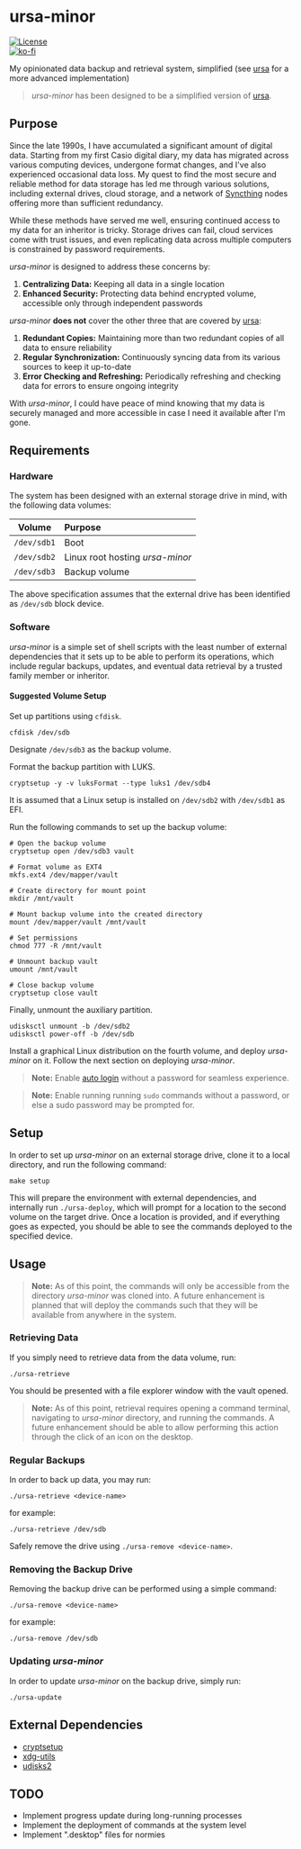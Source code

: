 # ursa-minor

[![License](https://img.shields.io/github/license/myTerminal/ursa-minor.svg)](https://opensource.org/licenses/MIT)  
[![ko-fi](https://ko-fi.com/img/githubbutton_sm.svg)](https://ko-fi.com/Y8Y5E5GL7)

My opinionated data backup and retrieval system, simplified (see [ursa](https://github.com/myTerminal/ursa) for a more advanced implementation)

> *ursa-minor* has been designed to be a simplified version of [ursa](https://github.com/myTerminal/ursa).

## Purpose

Since the late 1990s, I have accumulated a significant amount of digital data. Starting from my first Casio digital diary, my data has migrated across various computing devices, undergone format changes, and I've also experienced occasional data loss. My quest to find the most secure and reliable method for data storage has led me through various solutions, including external drives, cloud storage, and a network of [Syncthing](https://syncthing.net) nodes offering more than sufficient redundancy.

While these methods have served me well, ensuring continued access to my data for an inheritor is tricky. Storage drives can fail, cloud services come with trust issues, and even replicating data across multiple computers is constrained by password requirements.

*ursa-minor* is designed to address these concerns by:

1. **Centralizing Data:** Keeping all data in a single location
2. **Enhanced Security:** Protecting data behind encrypted volume, accessible only through independent passwords

*ursa-minor* **does not** cover the other three that are covered by [ursa](https://github.com/myTerminal/ursa):

1. **Redundant Copies:** Maintaining more than two redundant copies of all data to ensure reliability
2. **Regular Synchronization:** Continuously syncing data from its various sources to keep it up-to-date
3. **Error Checking and Refreshing:** Periodically refreshing and checking data for errors to ensure ongoing integrity

With *ursa-minor*, I could have peace of mind knowing that my data is securely managed and more accessible in case I need it available after I'm gone.

## Requirements

### Hardware

The system has been designed with an external storage drive in mind, with the following data volumes:

|    Volume    | Purpose                         |
|:------------:|:--------------------------------|
| `/dev/sdb1`  | Boot                            |
| `/dev/sdb2`  | Linux root hosting *ursa-minor* |
| `/dev/sdb3`  | Backup volume                   |

The above specification assumes that the external drive has been identified as `/dev/sdb` block device.

### Software

*ursa-minor* is a simple set of shell scripts with the least number of external dependencies that it sets up to be able to perform its operations, which include regular backups, updates, and eventual data retrieval by a trusted family member or inheritor.

#### Suggested Volume Setup

Set up partitions using `cfdisk`.

    cfdisk /dev/sdb

Designate `/dev/sdb3` as the backup volume.

Format the backup partition with LUKS.

    cryptsetup -y -v luksFormat --type luks1 /dev/sdb4

It is assumed that a Linux setup is installed on `/dev/sdb2` with `/dev/sdb1` as EFI.

Run the following commands to set up the backup volume:

    # Open the backup volume
    cryptsetup open /dev/sdb3 vault

    # Format volume as EXT4
    mkfs.ext4 /dev/mapper/vault

    # Create directory for mount point
    mkdir /mnt/vault

    # Mount backup volume into the created directory
    mount /dev/mapper/vault /mnt/vault

    # Set permissions
    chmod 777 -R /mnt/vault

    # Unmount backup vault
    umount /mnt/vault

    # Close backup volume
    cryptsetup close vault

Finally, unmount the auxiliary partition.

    udisksctl unmount -b /dev/sdb2
    udisksctl power-off -b /dev/sdb

Install a graphical Linux distribution on the fourth volume, and deploy *ursa-minor* on it. Follow the next section on deploying *ursa-minor*.

> **Note:** Enable [auto login](https://wiki.archlinux.org/title/SDDM#Autologin) without a password for seamless experience.

> **Note:** Enable running running `sudo` commands without a password, or else a sudo password may be prompted for.

## Setup

In order to set up *ursa-minor* on an external storage drive, clone it to a local directory, and run the following command:

    make setup

This will prepare the environment with external dependencies, and internally run `./ursa-deploy`, which will prompt for a location to the second volume on the target drive. Once a location is provided, and if everything goes as expected, you should be able to see the commands deployed to the specified device.

## Usage

> **Note:** As of this point, the commands will only be accessible from the directory *ursa-minor* was cloned into. A future enhancement is planned that will deploy the commands such that they will be available from anywhere in the system.

### Retrieving Data

If you simply need to retrieve data from the data volume, run:

    ./ursa-retrieve

You should be presented with a file explorer window with the vault opened.

> **Note:** As of this point, retrieval requires opening a command terminal, navigating to *ursa-minor* directory, and running the commands. A future enhancement should be able to allow performing this action through the click of an icon on the desktop.

### Regular Backups

In order to back up data, you may run:

    ./ursa-retrieve <device-name>

for example:

    ./ursa-retrieve /dev/sdb

Safely remove the drive using `./ursa-remove <device-name>`.

### Removing the Backup Drive

Removing the backup drive can be performed using a simple command:

    ./ursa-remove <device-name>

for example:

    ./ursa-remove /dev/sdb

### Updating *ursa-minor*

In order to update *ursa-minor* on the backup drive, simply run:

    ./ursa-update

## External Dependencies

- [cryptsetup](https://gitlab.com/cryptsetup/cryptsetup)
- [xdg-utils](https://www.freedesktop.org/wiki/Software/xdg-utils)
- [udisks2](https://www.freedesktop.org/wiki/Software/udisks)

## TODO

- Implement progress update during long-running processes
- Implement the deployment of commands at the system level
- Implement ".desktop" files for normies
